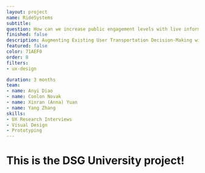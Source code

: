 ```yaml
---
layout: project
name: RideSystems
subtitle: 
question: How can we increase public engagement levels with live information sharing?
finished: false
description: Augmenting Existing User Transportation Decision-Making with CMU Shuttle Information 
featured: false
color: 71AEF0
order: 8
filters:
- ux-design

duration: 3 months
team:
- name: Anyi Diao
- name: Conlon Novak
- name: Xinran (Anna) Yuan
- name: Yang Zhang
skills:
- UX Research Interviews
- Visual Design
- Prototyping
---
```


<h1>This is the DSG University project!</h1>